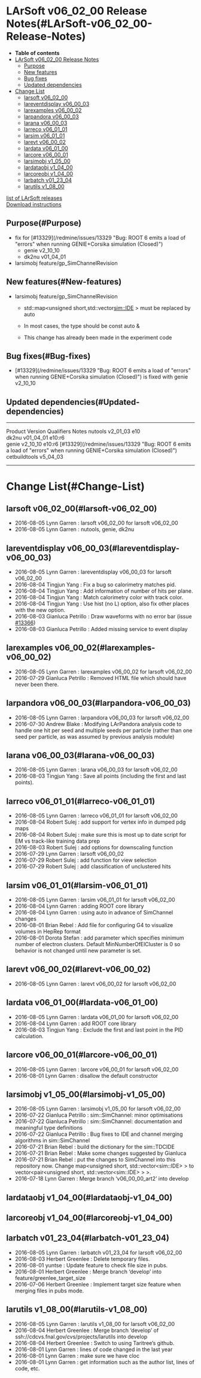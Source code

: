 LArSoft v06\_02\_00 Release Notes(#LArSoft-v06_02_00-Release-Notes)
======================================================================

-   **Table of contents**
-   [LArSoft v06\_02\_00 Release Notes](#LArSoft-v06_02_00-Release-Notes)
    -   [Purpose](#Purpose)
    -   [New features](#New-features)
    -   [Bug fixes](#Bug-fixes)
    -   [Updated dependencies](#Updated-dependencies)
-   [Change List](#Change-List)
    -   [larsoft v06\_02\_00](#larsoft-v06_02_00)
    -   [lareventdisplay v06\_00\_03](#lareventdisplay-v06_00_03)
    -   [larexamples v06\_00\_02](#larexamples-v06_00_02)
    -   [larpandora v06\_00\_03](#larpandora-v06_00_03)
    -   [larana v06\_00\_03](#larana-v06_00_03)
    -   [larreco v06\_01\_01](#larreco-v06_01_01)
    -   [larsim v06\_01\_01](#larsim-v06_01_01)
    -   [larevt v06\_00\_02](#larevt-v06_00_02)
    -   [lardata v06\_01\_00](#lardata-v06_01_00)
    -   [larcore v06\_00\_01](#larcore-v06_00_01)
    -   [larsimobj v1\_05\_00](#larsimobj-v1_05_00)
    -   [lardataobj v1\_04\_00](#lardataobj-v1_04_00)
    -   [larcoreobj v1\_04\_00](#larcoreobj-v1_04_00)
    -   [larbatch v01\_23\_04](#larbatch-v01_23_04)
    -   [larutils v1\_08\_00](#larutils-v1_08_00)

[list of LArSoft releases](LArSoft_release_list)\
[Download instructions](http://scisoft.fnal.gov/scisoft/bundles/larsoft/v06_02_00/larsoft-v06_02_00.html)

Purpose(#Purpose)
--------------------

-   fix for [\#13329](/redmine/issues/13329 "Bug: ROOT 6 emits a load of "errors" when running GENIE+Corsika simulation (Closed)")
    -   genie v2\_10\_10
    -   dk2nu v01\_04\_01
-   larsimobj feature/gp\_SimChannelRevision

New features(#New-features)
------------------------------

-   larsimobj feature/gp\_SimChannelRevision
    -    std::map<unsigned short,std::vector<sim::IDE> > must be replaced by auto

    -   In most cases, the type should be const auto &
    -   This change has already been made in the experiment code

Bug fixes(#Bug-fixes)
------------------------

-   [\#13329](/redmine/issues/13329 "Bug: ROOT 6 emits a load of "errors" when running GENIE+Corsika simulation (Closed)") is fixed with genie v2\_10\_10

Updated dependencies(#Updated-dependencies)
----------------------------------------------

  --------------- ------------- ------------ ------------------------------------------------------------------------------------------------------------------------
  Product         Version       Qualifiers   Notes
  nutools         v2\_01\_03    e10          
  dk2nu           v01\_04\_01   e10:r6       
  genie           v2\_10\_10    e10:r6       [\#13329](/redmine/issues/13329 "Bug: ROOT 6 emits a load of "errors" when running GENIE+Corsika simulation (Closed)")
  cetbuildtools   v5\_04\_03                 
  --------------- ------------- ------------ ------------------------------------------------------------------------------------------------------------------------

Change List(#Change-List)
============================

larsoft v06\_02\_00(#larsoft-v06_02_00)
------------------------------------------

-   2016-08-05 Lynn Garren : larsoft v06\_02\_00 for larsoft v06\_02\_00
-   2016-08-05 Lynn Garren : nutools, genie, dk2nu

lareventdisplay v06\_00\_03(#lareventdisplay-v06_00_03)
----------------------------------------------------------

-   2016-08-05 Lynn Garren : lareventdisplay v06\_00\_03 for larsoft v06\_02\_00
-   2016-08-04 Tingjun Yang : Fix a bug so calorimetry matches pid.
-   2016-08-04 Tingjun Yang : Add information of number of hits per plane.
-   2016-08-04 Tingjun Yang : Match calorimetry color with track color.
-   2016-08-04 Tingjun Yang : Use hist (no L) option, also fix other places with the new option.
-   2016-08-03 Gianluca Petrillo : Draw waveforms with no error bar (issue [\#13366](/redmine/issues/13366 "Bug: Draw waveform as histogram not points (Closed)"))
-   2016-08-03 Gianluca Petrillo : Added missing service to event display

larexamples v06\_00\_02(#larexamples-v06_00_02)
--------------------------------------------------

-   2016-08-05 Lynn Garren : larexamples v06\_00\_02 for larsoft v06\_02\_00
-   2016-07-29 Gianluca Petrillo : Removed HTML file which should have never been there.

larpandora v06\_00\_03(#larpandora-v06_00_03)
------------------------------------------------

-   2016-08-05 Lynn Garren : larpandora v06\_00\_03 for larsoft v06\_02\_00
-   2016-07-30 Andrew Blake : Modifying LArPandora analysis code to handle one hit per seed and multiple seeds per particle (rather than one seed per particle, as was assumed by previous analysis module)

larana v06\_00\_03(#larana-v06_00_03)
----------------------------------------

-   2016-08-05 Lynn Garren : larana v06\_00\_03 for larsoft v06\_02\_00
-   2016-08-03 Tingjun Yang : Save all points (including the first and last points).

larreco v06\_01\_01(#larreco-v06_01_01)
------------------------------------------

-   2016-08-05 Lynn Garren : larreco v06\_01\_01 for larsoft v06\_02\_00
-   2016-08-04 Robert Sulej : add support for vertex info in dumped pdg maps
-   2016-08-04 Robert Sulej : make sure this is most up to date script for EM vs track-like training data prep
-   2016-08-03 Robert Sulej : add options for downscaling function
-   2016-07-29 Lynn Garren : larsoft v06\_00\_02
-   2016-07-29 Robert Sulej : add function for view selection
-   2016-07-29 Robert Sulej : add classification of unclustered hits

larsim v06\_01\_01(#larsim-v06_01_01)
----------------------------------------

-   2016-08-05 Lynn Garren : larsim v06\_01\_01 for larsoft v06\_02\_00
-   2016-08-04 Lynn Garren : adding ROOT core library
-   2016-08-04 Lynn Garren : using auto in advance of SimChannel changes
-   2016-08-01 Brian Rebel : Add file for configuring G4 to visualize volumes in HepRep format
-   2016-08-01 Dorota Stefan : add parameter which specifies minimum number of electron clusters. Default MinNumberOfElCluster is 0 so behavior is not changed until new parameter is set.

larevt v06\_00\_02(#larevt-v06_00_02)
----------------------------------------

-   2016-08-05 Lynn Garren : larevt v06\_00\_02 for larsoft v06\_02\_00

lardata v06\_01\_00(#lardata-v06_01_00)
------------------------------------------

-   2016-08-05 Lynn Garren : lardata v06\_01\_00 for larsoft v06\_02\_00
-   2016-08-04 Lynn Garren : add ROOT core library
-   2016-08-03 Tingjun Yang : Exclude the first and last point in the PID calculation.

larcore v06\_00\_01(#larcore-v06_00_01)
------------------------------------------

-   2016-08-05 Lynn Garren : larcore v06\_00\_01 for larsoft v06\_02\_00
-   2016-08-01 Lynn Garren : disallow the default constructor

larsimobj v1\_05\_00(#larsimobj-v1_05_00)
--------------------------------------------

-   2016-08-05 Lynn Garren : larsimobj v1\_05\_00 for larsoft v06\_02\_00
-   2016-07-22 Gianluca Petrillo : sim::SimChannel: minor optimisations
-   2016-07-22 Gianluca Petrillo : sim::SimChannel: documentation and meaningful type definitions
-   2016-07-22 Gianluca Petrillo : Bug fixes to IDE and channel merging algorithms in sim::SimChannel
-   2016-07-21 Brian Rebel : build the dictionary for the sim::TDCIDE
-   2016-07-21 Brian Rebel : Make some changes suggested by Gianluca
-   2016-07-21 Brian Rebel : put the changes to SimChannel into this repository now. Change map\<unsigned short, std::vector\<sim::IDE\> \> to vector\<pair\<unsigned short, std::vector\<sim::IDE\> \> \>.
-   2016-07-18 Lynn Garren : Merge branch ‘v06\_00\_00\_art2’ into develop

lardataobj v1\_04\_00(#lardataobj-v1_04_00)
----------------------------------------------

larcoreobj v1\_04\_00(#larcoreobj-v1_04_00)
----------------------------------------------

larbatch v01\_23\_04(#larbatch-v01_23_04)
--------------------------------------------

-   2016-08-05 Lynn Garren : larbatch v01\_23\_04 for larsoft v06\_02\_00
-   2016-08-03 Herbert Greenlee : Delete temporary files.
-   2016-08-01 yuntse : Update feature to check file size in pubs.
-   2016-08-01 Herbert Greenlee : Merge branch ‘develop’ into feature/greenlee\_target\_size
-   2016-07-06 Herbert Greenlee : Implement target size feature when merging files in pubs mode.

larutils v1\_08\_00(#larutils-v1_08_00)
------------------------------------------

-   2016-08-05 Lynn Garren : larutils v1\_08\_00 for larsoft v06\_02\_00
-   2016-08-04 Herbert Greenlee : Merge branch ‘develop’ of ssh://cdcvs.fnal.gov/cvs/projects/larutils into develop
-   2016-08-04 Herbert Greenlee : Switch to using Taritree’s github.
-   2016-08-01 Lynn Garren : lines of code changed in the last year
-   2016-08-01 Lynn Garren : make sure we have cloc
-   2016-08-01 Lynn Garren : get information such as the author list, lines of code, etc.
